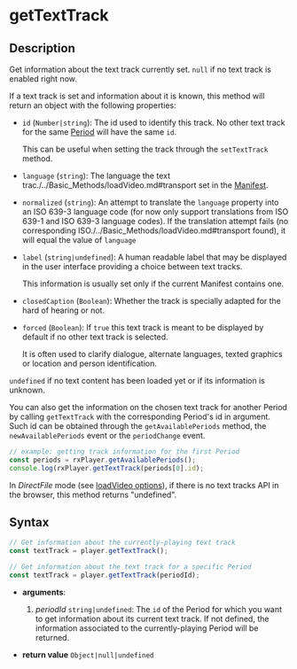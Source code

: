 # getTextTrack

## Description

Get information about the text track currently set. `null` if no text track is enabled
right now.

If a text track is set and information about it is known, this method will return an
object with the following properties:

- `id` (`Number|string`): The id used to identify this track. No other text track for the
  same [Period](../../Getting_Started/Glossary.md#period) will have the same `id`.

  This can be useful when setting the track through the `setTextTrack` method.

- `language` (`string`): The language the text
  trac./../Basic_Methods/loadVideo.md#transport set in the
  [Manifest](../../Getting_Started/Glossary.md#manifest).

- `normalized` (`string`): An attempt to translate the `language` property into an ISO
  639-3 language code (for now only support translations from ISO 639-1 and ISO 639-3
  language codes). If the translation attempt fails (no corresponding
  ISO./../Basic_Methods/loadVideo.md#transport found), it will equal the value of
  `language`

- `label` (`string|undefined`): A human readable label that may be displayed in the user
  interface providing a choice between text tracks.

  This information is usually set only if the current Manifest contains one.

- `closedCaption` (`Boolean`): Whether the track is specially adapted for the hard of
  hearing or not.

- `forced` (`Boolean`): If `true` this text track is meant to be displayed by default if
  no other text track is selected.

  It is often used to clarify dialogue, alternate languages, texted graphics or location
  and person identification.

`undefined` if no text content has been loaded yet or if its information is unknown.

You can also get the information on the chosen text track for another Period by calling
`getTextTrack` with the corresponding Period's id in argument. Such id can be obtained
through the `getAvailablePeriods` method, the `newAvailablePeriods` event or the
`periodChange` event.

```js
// example: getting track information for the first Period
const periods = rxPlayer.getAvailablePeriods();
console.log(rxPlayer.getTextTrack(periods[0].id);
```

<div class="warning">
In <i>DirectFile</i> mode (see <a
href="../Loading_a_Content.md#transport">loadVideo options</a>), if there is no
text tracks API in the browser, this method returns "undefined".
</div>

## Syntax

```js
// Get information about the currently-playing text track
const textTrack = player.getTextTrack();

// Get information about the text track for a specific Period
const textTrack = player.getTextTrack(periodId);
```

- **arguments**:

  1.  _periodId_ `string|undefined`: The `id` of the Period for which you want to get
      information about its current text track. If not defined, the information associated
      to the currently-playing Period will be returned.

- **return value** `Object|null|undefined`
